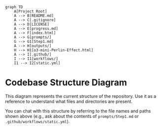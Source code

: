 ```mermaid
graph TD
    A[Project Root]
    A --> B[README.md]
    A --> C[.gitignore]
    A --> D[LICENSE]
    A --> E[progress.md]
    A --> F[index.html]
    A --> G[prompts/]
    G --> G1[Step1.md]
    A --> H[outputs/]
    H --> H1[o3-mini-Perlin-Effect.html]
    A --> I[.github/]
    I --> I1[workflows/]
    I1 --> I2[static.yml]
```

# Codebase Structure Diagram

This diagram represents the current structure of the repository. Use it as a reference to understand what files and directories are present.

You can chat with this structure by referring to the file names and paths shown above (e.g., ask about the contents of `prompts/Step1.md` or `.github/workflows/static.yml`). 